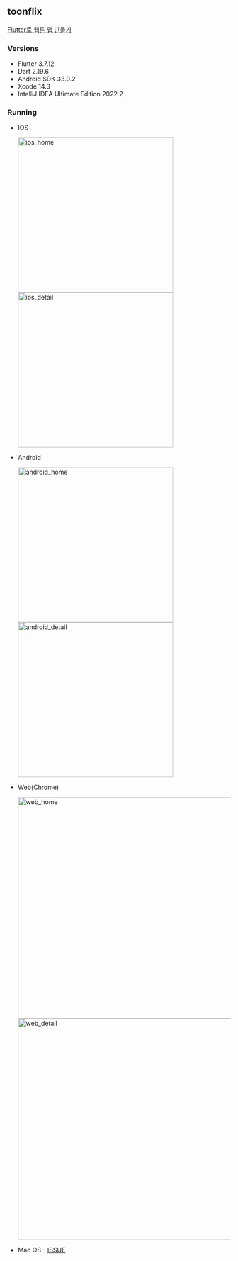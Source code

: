 ## toonflix
[Flutter로 웹툰 앱 만들기](https://nomadcoders.co/flutter-for-beginners)

### Versions
+ Flutter 3.7.12
+ Dart 2.19.6
+ Android SDK 33.0.2
+ Xcode 14.3
+ IntelliJ IDEA Ultimate Edition 2022.2

### Running

+ IOS

    <img src="https://github.com/liv660/toonflix/assets/73643995/4af8b3d2-6c4d-4fd4-95ab-6a9de75a3c6c" width="350" alt="ios_home"><img src="https://github.com/liv660/toonflix/assets/73643995/9e523415-fd93-405f-a617-802b2cc0e06c" width="350" alt="ios_detail">

+ Android

    <img src="https://github.com/liv660/toonflix/assets/73643995/71780eaf-b794-48f4-8345-eb5b81e160a1" width="350" alt="android_home"><img src="https://github.com/liv660/toonflix/assets/73643995/91a86787-1b19-4fd9-aa20-5ba705f2af3f" width="350" alt="android_detail">

+ Web(Chrome)

  <img src="https://github.com/liv660/toonflix/assets/73643995/0f97b6d3-ee28-4fae-8dd5-be7c74ffb00d" width="500" alt="web_home"><img src="https://github.com/liv660/toonflix/assets/73643995/d14c8697-471f-4f5d-a867-bf953369b3df" width="500" alt="web_detail">



+ Mac OS - [ISSUE](https://github.com/flutter/flutter/issues/124835)
